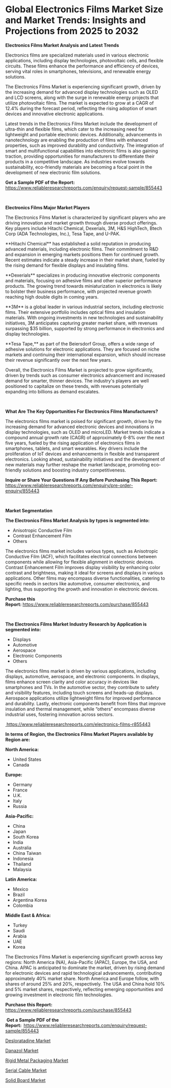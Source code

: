 <p><h1>Global Electronics Films Market Size and Market Trends: Insights and Projections from 2025 to 2032</h1></p><p><strong>Electronics Films Market Analysis and Latest Trends</strong></p>
<p><p>Electronics films are specialized materials used in various electronic applications, including display technologies, photovoltaic cells, and flexible circuits. These films enhance the performance and efficiency of devices, serving vital roles in smartphones, televisions, and renewable energy solutions. </p><p>The Electronics Films Market is experiencing significant growth, driven by the increasing demand for advanced display technologies such as OLED and LCD screens, along with the surge in renewable energy projects that utilize photovoltaic films. The market is expected to grow at a CAGR of 12.4% during the forecast period, reflecting the rising adoption of smart devices and innovative electronic applications.</p><p>Latest trends in the Electronics Films Market include the development of ultra-thin and flexible films, which cater to the increasing need for lightweight and portable electronic devices. Additionally, advancements in nanotechnology are enabling the production of films with enhanced properties, such as improved durability and conductivity. The integration of smart and multifunctional capabilities into electronic films is also gaining traction, providing opportunities for manufacturers to differentiate their products in a competitive landscape. As industries evolve towards sustainability, eco-friendly materials are becoming a focal point in the development of new electronic film solutions.</p></p>
<p><strong>Get a Sample PDF of the Report:&nbsp;</strong> <a href="https://www.reliableresearchreports.com/enquiry/request-sample/855443?utm_campaign=32&utm_medium=2&utm_source=Github&utm_content=ia&utm_term=01042025&utm_id=electronics-films">https://www.reliableresearchreports.com/enquiry/request-sample/855443</a></p>
<p>&nbsp;</p>
<p><strong>Electronics Films Major Market Players</strong></p>
<p><p>The Electronics Films Market is characterized by significant players who are driving innovation and market growth through diverse product offerings. Key players include Hitachi Chemical, Dexerials, 3M, H&S HighTech, Btech Corp (ADA Technologies, Inc.), Tesa Tape, and U-PAK.</p><p>**Hitachi Chemical** has established a solid reputation in producing advanced materials, including electronic films. Their commitment to R&D and expansion in emerging markets positions them for continued growth. Recent estimates indicate a steady increase in their market share, fueled by the rising demand for flexible displays and insulating films.</p><p>**Dexerials** specializes in producing innovative electronic components and materials, focusing on adhesive films and other superior performance products. The growing trend towards miniaturization in electronics is likely to bolster their business performance, with projected revenue growth reaching high double digits in coming years.</p><p>**3M** is a global leader in various industrial sectors, including electronic films. Their extensive portfolio includes optical films and insulation materials. With ongoing investments in new technologies and sustainability initiatives, 3M anticipates capturing greater market share, with revenues surpassing $35 billion, supported by strong performance in electronics and display technologies.</p><p>**Tesa Tape,** as part of the Beiersdorf Group, offers a wide range of adhesive solutions for electronic applications. They are focused on niche markets and continuing their international expansion, which should increase their revenue significantly over the next few years.</p><p>Overall, the Electronics Films Market is projected to grow significantly, driven by trends such as consumer electronics advancement and increased demand for smarter, thinner devices. The industry's players are well positioned to capitalize on these trends, with revenues potentially expanding into billions as demand escalates.</p></p>
<p>&nbsp;</p>
<p><strong>What Are The Key Opportunities For Electronics Films Manufacturers?</strong></p>
<p><p>The electronics films market is poised for significant growth, driven by the increasing demand for advanced electronic devices and innovations in display technologies, such as OLED and microLED. Market trends indicate a compound annual growth rate (CAGR) of approximately 6-8% over the next five years, fueled by the rising application of electronics films in smartphones, tablets, and smart wearables. Key drivers include the proliferation of IoT devices and enhancements in flexible and transparent electronics. Looking ahead, sustainability initiatives and the development of new materials may further reshape the market landscape, promoting eco-friendly solutions and boosting industry competitiveness.</p></p>
<p><strong>Inquire or Share Your Questions If Any Before Purchasing This Report:</strong> <a href="https://www.reliableresearchreports.com/enquiry/pre-order-enquiry/855443?utm_campaign=32&utm_medium=2&utm_source=Github&utm_content=ia&utm_term=01042025&utm_id=electronics-films">https://www.reliableresearchreports.com/enquiry/pre-order-enquiry/855443</a></p>
<p>&nbsp;</p>
<p><strong>Market Segmentation</strong></p>
<p><strong>The Electronics Films Market Analysis by types is segmented into:</strong></p>
<p><ul><li>Anisotropic Conductive Film</li><li>Contrast Enhancement Film</li><li>Others</li></ul></p>
<p><p>The electronics films market includes various types, such as Anisotropic Conductive Film (ACF), which facilitates electrical connections between components while allowing for flexible alignment in electronic devices. Contrast Enhancement Film improves display visibility by enhancing color contrast and brightness, making it ideal for screens and displays in various applications. Other films may encompass diverse functionalities, catering to specific needs in sectors like automotive, consumer electronics, and lighting, thus supporting the growth and innovation in electronic devices.</p></p>
<p><strong>Purchase this Report:&nbsp;</strong><a href="https://www.reliableresearchreports.com/purchase/855443?utm_campaign=32&utm_medium=2&utm_source=Github&utm_content=ia&utm_term=01042025&utm_id=electronics-films">https://www.reliableresearchreports.com/purchase/855443</a></p>
<p>&nbsp;</p>
<p><strong>The Electronics Films Market Industry Research by Application is segmented into:</strong></p>
<p><ul><li>Displays</li><li>Automotive</li><li>Aerospace</li><li>Electronic Components</li><li>Others</li></ul></p>
<p><p>The electronics films market is driven by various applications, including displays, automotive, aerospace, and electronic components. In displays, films enhance screen clarity and color accuracy in devices like smartphones and TVs. In the automotive sector, they contribute to safety and visibility features, including touch screens and heads-up displays. Aerospace applications utilize lightweight films for improved performance and durability. Lastly, electronic components benefit from films that improve insulation and thermal management, while “others” encompass diverse industrial uses, fostering innovation across sectors.</p></p>
<p><a href="https://www.reliableresearchreports.com/electronics-films-r855443?utm_campaign=32&utm_medium=2&utm_source=Github&utm_content=ia&utm_term=01042025&utm_id=electronics-films">&nbsp;https://www.reliableresearchreports.com/electronics-films-r855443</a></p>
<p><strong>In terms of Region, the Electronics Films Market Players available by Region are:</strong></p>
<p>
    <p> <strong> North America: </strong>
        <ul>
            <li>United States</li>
            <li>Canada</li>
        </ul>
        </p> 
    <p> <strong> Europe: </strong>
        <ul>
            <li>Germany</li>
            <li>France</li>
            <li>U.K.</li>
            <li>Italy</li>
            <li>Russia</li>
        </ul>
        </p> 
    <p> <strong> Asia-Pacific: </strong>
        <ul>
            <li>China</li>
            <li>Japan</li>
            <li>South Korea</li>
            <li>India</li>
            <li>Australia</li>
            <li>China Taiwan</li>
            <li>Indonesia</li>
            <li>Thailand</li>
            <li>Malaysia</li>
        </ul>
        </p> 
    <p> <strong> Latin America: </strong>
        <ul>
            <li>Mexico</li>
            <li>Brazil</li>
            <li>Argentina Korea</li>
            <li>Colombia</li>
        </ul>
        </p> 
    <p> <strong> Middle East & Africa: </strong>
        <ul>
            <li>Turkey</li>
            <li>Saudi</li>
            <li>Arabia</li>
            <li>UAE</li>
            <li>Korea</li>
        </ul>
    </p>
    </p>
<p><p>The Electronics Films Market is experiencing significant growth across key regions: North America (NA), Asia-Pacific (APAC), Europe, the USA, and China. APAC is anticipated to dominate the market, driven by rising demand for electronic devices and rapid technological advancements, contributing approximately 40% market share. North America and Europe follow, with shares of around 25% and 20%, respectively. The USA and China hold 10% and 5% market shares, respectively, reflecting emerging opportunities and growing investment in electronic film technologies.</p></p>
<p><strong>Purchase this Report: </strong><a href="https://www.reliableresearchreports.com/purchase/855443?utm_campaign=32&utm_medium=2&utm_source=Github&utm_content=ia&utm_term=01042025&utm_id=electronics-films">https://www.reliableresearchreports.com/purchase/855443</a></p>
<p>&nbsp;<strong>Get a Sample PDF of the Report:&nbsp;&nbsp;</strong><a href="https://www.reliableresearchreports.com/enquiry/request-sample/855443?utm_campaign=32&utm_medium=2&utm_source=Github&utm_content=ia&utm_term=01042025&utm_id=electronics-films">https://www.reliableresearchreports.com/enquiry/request-sample/855443</a></p>
<p><strong></strong></p>
<p><p><a href="https://github.com/cernkomlkawi/Market-Research-Report-List-1/blob/main/desloratadine-market.md?utm_campaign=32&utm_medium=2&utm_source=Github&utm_content=ia&utm_term=01042025&utm_id=electronics-films">Desloratadine Market</a></p><p><a href="https://github.com/abuegalawixo/Market-Research-Report-List-1/blob/main/danazol-market.md?utm_campaign=32&utm_medium=2&utm_source=Github&utm_content=ia&utm_term=01042025&utm_id=electronics-films">Danazol Market</a></p><p><a href="https://github.com/godutetraeva/Market-Research-Report-List-1/blob/main/rigid-metal-packaging-market.md?utm_campaign=32&utm_medium=2&utm_source=Github&utm_content=ia&utm_term=01042025&utm_id=electronics-films">Rigid Metal Packaging Market</a></p><p><a href="https://github.com/kirstejuvet/Market-Research-Report-List-1/blob/main/serial-cable-market.md?utm_campaign=32&utm_medium=2&utm_source=Github&utm_content=ia&utm_term=01042025&utm_id=electronics-films">Serial Cable Market</a></p><p><a href="https://github.com/trossdushi7u/Market-Research-Report-List-1/blob/main/solid-board-market.md?utm_campaign=32&utm_medium=2&utm_source=Github&utm_content=ia&utm_term=01042025&utm_id=electronics-films">Solid Board Market</a></p></p>